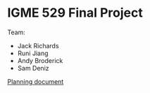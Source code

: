# IGME 529 Final Project

Team:

* Jack Richards
* Runi Jiang
* Andy Broderick
* Sam Deniz

[Planning document](https://docs.google.com/document/d/1rOqUMdEdHfWufILDLMV9hHVnyiUOhNXB3yP_w55Zzbs/edit?usp=sharing)